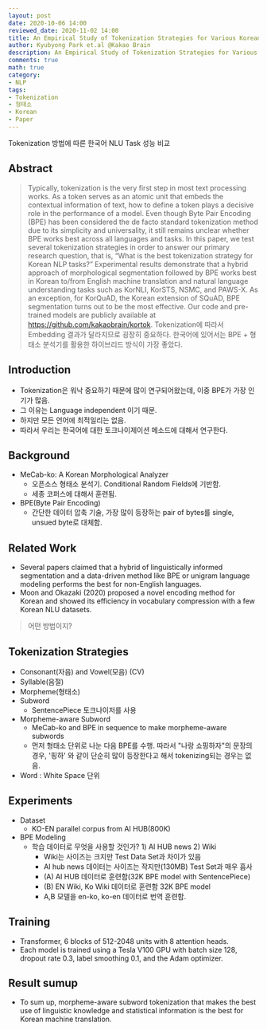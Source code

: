 ```yaml
---
layout: post
date: 2020-10-06 14:00
reviewed_date: 2020-11-02 14:00
title: An Empirical Study of Tokenization Strategies for Various Korean NLP Tasks
author: Kyubyong Park et.al @Kakao Brain
description: An Empirical Study of Tokenization Strategies for Various Korean NLP Tasks
comments: true
math: true
category: 
- NLP
tags:
- Tokenization
- 형태소
- Korean
- Paper
---
```


Tokenization 방법에 따른 한국어 NLU Task 성능 비교

 <!--more-->

## Abstract
> Typically, tokenization is the very first step in most text processing works. 
As a token serves as an atomic unit that embeds the contextual information of text, how to define a token plays a decisive role in the performance of a model.
Even though Byte Pair Encoding (BPE) has been considered the de facto standard tokenization method due to its simplicity and universality, it still remains unclear whether BPE works best across all languages and tasks. 
In this paper, we test several tokenization strategies in order to answer our primary research question, that is, “What is the best tokenization strategy for Korean NLP tasks?”
Experimental results demonstrate that a hybrid approach of morphological segmentation followed by BPE works best in Korean to/from English machine translation and natural language understanding tasks such as KorNLI, KorSTS, NSMC, and PAWS-X. As an exception, for KorQuAD, the Korean extension of SQuAD, BPE segmentation turns out to be the most effective.
Our code and pre-trained models are publicly available at https://github.com/kakaobrain/kortok.
> Tokenization에 따라서 Embedding 결과가 달라지므로 굉장히 중요하다.
> 한국어에 있어서는 BPE + 형태소 분석기를 활용한 하이브리드 방식이 가장 좋았다.

## Introduction
- Tokenization은 워낙 중요하기 때문에 많이 연구되어왔는데, 이중 BPE가 가장 인기가 많음.
- 그 이유는 Language independent 이기 때문.
- 하지만 모든 언어에 최적일리는 없음.
- 따라서 우리는 한국어에 대한 토크나이제이션 메소드에 대해서 연구한다.

## Background
- MeCab-ko: A Korean Morphological Analyzer
  - 오픈소스 형태소 분석기. Conditional Random Fields에 기반함.
  - 세종 코퍼스에 대해서 훈련됨.
- BPE(Byte Pair Encoding)
  - 간단한 데이터 압축 기술, 가장 많이 등장하는 pair of bytes를 single, unsued byte로 대체함.

## Related Work
- Several papers claimed that a hybrid of linguistically informed segmentation and a data-driven method like BPE or unigram language modeling performs the best for non-English languages.
- Moon and Okazaki (2020) proposed a novel encoding method for Korean and showed its efficiency in vocabulary compression with a few Korean NLU datasets.
> 어떤 방법이지?

## Tokenization Strategies
- Consonant(자음) and Vowel(모음) (CV)
- Syllable(음절)
- Morpheme(형태소)
- Subword
  - SentencePiece 토크나이저를 사용
- Morpheme-aware Subword
  - MeCab-ko and BPE in sequence to make morpheme-aware subwords
  - 먼저 형태소 단위로 나눈 다음 BPE를 수행. 따라서 "나랑 쇼핑하자"의 문장의 경우, '핑하' 와 같이 단순히 많이 등장한다고 해서 tokenizing되는 경우는 없음.
- Word : White Space 단위

## Experiments
- Dataset
  - KO-EN parallel corpus from AI HUB(800K)
- BPE Modeling
  - 학습 데이터로 무엇을 사용할 것인가? 1) AI HUB news 2) Wiki
    - Wiki는 사이즈는 크지만 Test Data Set과 차이가 있음
    - AI hub news 데이터는 사이즈는 작지만(130MB) Test Set과 매우 흡사
    - (A) AI HUB 데이터로 훈련함(32K BPE model with SentencePiece)
    - (B) EN Wiki, Ko Wiki 데이터로 훈련함 32K BPE model
    - A,B 모델을 en-ko, ko-en 데이터로 번역 훈련함.

## Training
- Transformer, 6 blocks of 512-2048 units with 8 attention heads. 
- Each model is trained using a Tesla V100 GPU with batch size 128, dropout rate 0.3, label smoothing 0.1, and the Adam optimizer.

## Result sumup
- To sum up, morpheme-aware subword tokenization that makes the best use of linguistic knowledge and statistical information is the best for Korean machine translation.
